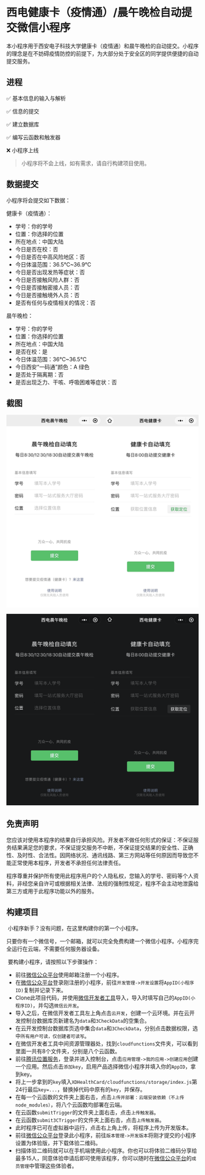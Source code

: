 # 西电健康卡（疫情通）/晨午晚检自动提交微信小程序

​	本小程序用于西安电子科技大学健康卡（疫情通）和晨午晚检的自动提交。小程序的理念是在不妨碍疫情防控的前提下，为大部分处于安全区的同学提供便捷的自动提交服务。

## 进程

✅ 基本信息的输入与解析

✅ 信息的提交

✅ 建立数据库

✅ 编写云函数和触发器

❌ 小程序上线

> 小程序将不会上线，如有需求，请自行构建项目使用。

## 数据提交

小程序将会提交如下数据：

健康卡（疫情通）：

+ 学号：你的学号
+ 位置：你选择的位置
+ 所在地点：中国大陆
+ 今日是否在校：否
+ 今日是否在中高风险地区：否
+ 今日体温范围：36.5℃~36.9℃
+ 今日是否出现发热等症状：否
+ 今日是否接触风险人群：否
+ 今日是否接触密接人员：否
+ 今日是否接触境外人员：否
+ 是否有任何与疫情相关的情况：否

晨午晚检：

+ 学号：你的学号
+ 位置：你选择的位置
+ 所在地点：中国大陆
+ 是否在校：是
+ 今日体温范围：36℃~36.5℃
+ 今日西安“一码通”颜色：A 绿色
+ 是否处于隔离期：否
+ 是否出现乏力、干咳、呼吸困难等症状：否

## 截图

![Screenshot-light](./READMEImgs/screenshot-light.png#gh-light-mode-only)

![Screenshot-dark](./READMEImgs/screenshot-dark.png#gh-dark-mode-only)


## 免责声明

​	您应该对使用本程序的结果自行承担风险。开发者不做任何形式的保证：不保证服务结果满足您的要求，不保证提交服务不中断，不保证提交结果的安全性、正确性、及时性、合法性。因网络状况、通讯线路、第三方网站等任何原因而导致您不能正常使用本程序，开发者不承担任何法律责任。

​	程序尊重并保护所有使用此程序用户的个人隐私权，您输入的学号、密码等个人资料，非经您亲自许可或根据相关法律、法规的强制性规定，程序不会主动地泄露给第三方或用于此程序功能以外的服务。

## 构建项目

​	小程序新手？没有问题，在这里构建你的第一个小程序。

​	只要你有一个微信号，一个邮箱，就可以完全免费构建一个微信小程序。小程序完全运行在云端，不需要任何服务器设备。

​	要构建小程序，请按照以下步骤操作：

+ 前往[微信公众平台](https://mp.weixin.qq.com)使用邮箱注册一个小程序。
+ 在[微信公众平台](https://mp.weixin.qq.com)登录刚注册的小程序，前往`开发管理->开发设置`将`AppID(小程序ID)`复制并记录下来。
+ Clone此项目代码，并使用[微信开发者工具](https://developers.weixin.qq.com/miniprogram/dev/devtools/download.html)导入，导入时填写自己的`AppID(小程序ID)`，并勾选`微信云开发`。
+ 导入之后，在微信开发者工具左上角点击`云开发`，创建一个云环境。并在云开发控制台数据库页新建名为`data`和`3CheckData`的空集合。
+ 在云开发控制台数据库页选中集合`data`和`3CheckData`，分别点击数据权限，选中`所有用户可读，仅创建者可读写`。
+ 在微信开发者工具中间资源管理器处，找到`cloudfunctions`文件夹，可以看到里面一共有8个文件夹，分别是八个云函数。
+ 前往[腾讯位置服务](https://lbs.qq.com)，登录并进入控制台，点击`应用管理->我的应用->创建应用`创建一个应用。然后点击`添加key`，启用产品选择微信小程序并填入你的`AppID`，拿到key。
+ 将上一步拿到的`key`填入`XDHealthCard/cloudfunctions/storage/index.js`第24行最后`key=...`，替换掉代码中原有的`key`，并保存。
+ 在每一个云函数的文件夹上面右击，点击`上传并部署：云端安装依赖（不上传node_modules）`，将八个云函数均部署在云端。
+ 在云函数`submitTrigger`的文件夹上面右击，点击`上传触发器`。
+ 在云函数`submit3CTrigger`的文件夹上面右击，点击`上传触发器`。
+ 此时程序已可在虚拟器中运行，点击右上角上传，将程序上传为开发版本。
+ 前往[微信公众平台](https://mp.weixin.qq.com)登录此小程序，前往`版本管理->开发版本`将刚才提交的小程序设置为体验版，并下载体验二维码。
+ 扫描体验二维码就可以在手机端使用此小程序。你也可以将体验二维码分享给最多15人，同意体验申请后即可使用该程序，你可以随时在[微信公众平台](https://mp.weixin.qq.com)的`成员管理`中管理这些体验者。


